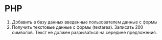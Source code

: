 # PHP
1. Добавить в базу данных введенные пользователем данные с формы
2. Получить текстовые данные с формы (textarea). Записать 200 символов. Текст не должен разрываться на середине предложения.
